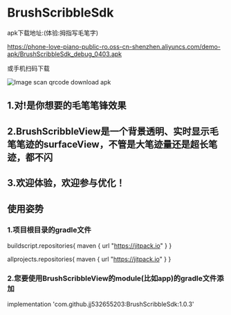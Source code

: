 # BrushScribbleSdk

apk下载地址:(体验:拇指写毛笔字)

https://phone-love-piano-public-ro.oss-cn-shenzhen.aliyuncs.com/demo-apk/BrushScribbleSdk_debug_0403.apk

或手机扫码下载

![Image scan qrcode download apk](https://phone-love-piano-public-ro.oss-cn-shenzhen.aliyuncs.com/demo-apk/brush_scribble_apk_download_qrcode.png)


##  1.对!是你想要的毛笔笔锋效果

##  2.BrushScribbleView是一个背景透明、实时显示毛笔笔迹的surfaceView，不管是大笔迹量还是超长笔迹，都不闪

##  3.欢迎体验，欢迎参与优化！

##  使用姿势

### 1.项目根目录的gradle文件
buildscript.repositories{ maven { url "https://jitpack.io" } }

allprojects.repositories{ maven { url "https://jitpack.io" } }

###  2.您要使用BrushScribbleView的module(比如app)的gradle文件添加
implementation 'com.github.jj532655203:BrushScribbleSdk:1.0.3'

